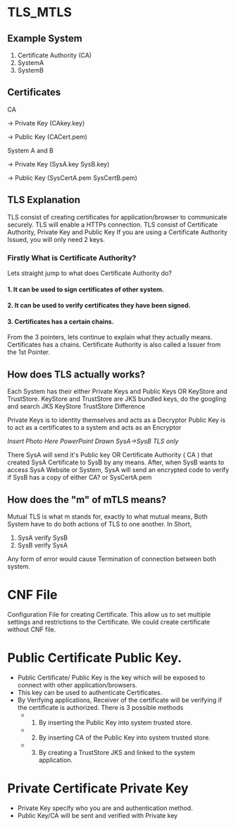 # TLS_MTLS

## Example System 

1. Certificate Authority (CA)
2. SystemA
3. SystemB

## Certificates


CA

-> Private Key (CAkey.key)

-> Public Key   (CACert.pem)

System A and B 

-> Private Key (SysA.key SysB.key)

-> Public Key (SysCertA.pem SysCertB.pem)



## TLS Explanation
TLS consist of creating certificates for application/browser to communicate securely. 
TLS will enable a HTTPs connection.
TLS consist of Certificate Authority, Private Key and Public Key 
If you are using a Certificate Authority Issued, you will only need 2 keys.
### Firstly What is Certificate Authority?
Lets straight jump to what does Certificate Authority do?
#### 1. It can be used to sign certificates of other system.
#### 2. It can be used to verify certificates they have been signed.
#### 3. Certificates has a certain chains.

From the 3 pointers, lets continue to explain what they actually means. 
Certificates has a chains. Certificate Authority is also called a Issuer from the 1st Pointer. 

## How does TLS actually works?
Each System has their either Private Keys and Public Keys OR KeyStore and TrustStore.
KeyStore and TrustStore are JKS bundled keys, do the googling and search JKS KeyStore TrustStore Difference

Private Keys is to identity themselves and acts as a Decryptor
Public Key is to act as a certificates to a system and acts as an Encryptor

*Insert Photo Here PowerPoint Drawn SysA->SysB TLS only*

There SysA will send it's Public key OR Certificate Authority ( CA ) that created SysA Certificate to SysB by any means. 
After, when SysB wants to access SysA Website or System, SysA will send an encrypted code to verify if SysB has a copy of either CA? or SysCertA.pem

## How does the "m" of mTLS means?
Mutual TLS is what m stands for, exactly to what mutual means, Both System have to do both actions of TLS to one another. 
In Short, 
  1. SysA verify SysB
  2. SysB verify SysA 

Any form of error would cause Termination of connection between both system. 

# CNF File
Configuration File for creating Certificate.
This allow us to set multiple settings and restrictions to the Certificate.
We could create certificate without CNF file.

# Public Certificate Public Key.
+ Public Certificate/ Public Key is the key which will be exposed to connect with other application/browsers.
+ This key can be used to authenticate Certificates.
+ By Verifying applications, Receiver of the certificate will be verifying if the certificate is authorized. There is 3 possible methods
  - 1. By inserting the Public Key into system trusted store.
  - 2. By inserting CA of the Public Key into system trusted store.
  - 3. By creating a TrustStore JKS and linked to the system application.
# Private Certificate Private Key
+ Private Key specify who you are and authentication method.
+ Public Key/CA will be sent and verified with Private key

  

